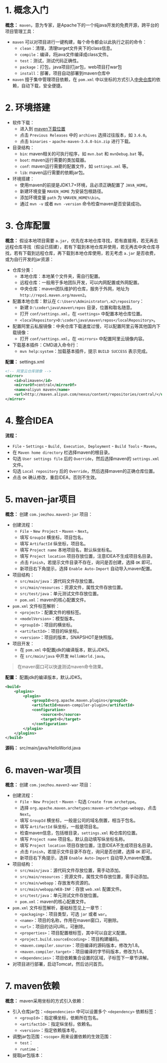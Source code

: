 # 1. 概念入门

**概念：** `maven`，意为专家，是Apache下的一个纯java开发的免费开源，跨平台的项目管理工具：
- `maven` 可以对项目进行一键构建，每个命令都会以此执行之前的命令：
    - `clean`：清理，清理target文件夹下的class信息。
    - `compile`：编译，将java文件编译成class文件。
    - `test`：测试，测试代码正确性。
    - `package`：打包，java项目打jar包，web项目打war包
    - `install`：部署，项目自动部署到maven仓库中
- `maven` 擅于集中管理项目依赖，在 `pom.xml` 中以坐标的方式引入[中央仓库](https://mvnrepository.com/)的依赖，自动下载，安全便捷。

# 2. 环境搭建

- 软件下载：
    - 进入到 [maven下载位置](http://maven.apache.org/download.cgi)
    - 点击 `Previous Releases` 中的  `archives` 选择过往版本，如 `3.6.0`。
    - 点击 `binaries` - `apache-maven-3.6.0-bin.zip` 进行下载。
- 目录结构：
    - `bin`: maven相关的可执行程序，如 `mvn.bat` 和 `mvnDebug.bat` 等。
    - `boot`: maven运行需要的类加载器。
    - `conf`: maven运行需要的配置文件，如 `settings.xml` 等。
    - `lib`: maven运行需要的依赖jar包。
- 环境搭建：
    - 使用maven的前提是JDK1.7+环境，且必须正确配置了 `JAVA_HOME`。
    - 新建环境变量 `MAVEN_HOME` 为安装包根路径。
    - 添加环境变量 `path` 为 `%MAVEN_HOME%\bin`。
    - 通过 `mvn -v` 或者 `mvn -version` 命令检查maven是否安装成功。

# 3. 仓库配置

**概念：** 假设本地项目需要 `a.jar`，优先在本地仓库寻找，若有直接用，若无再去远程仓库寻找（假设已搭建），若有下载到本地仓库并使用，若无再去中央仓库寻找，若有下载到远程仓库，再下载到本地仓库使用，若无考虑 `a.jar` 是否收费，或为自行开发的jar资源：
- 仓库分类：
    - 本地仓库：本地某个文件夹，需自行配置。
    - 远程仓库：一般用于多地团队开发，可以内网配置或外网配置。
    - 中央仓库：maven团队维护的仓库，服务于外网，地址为 `http://repo1.maven.org/maven2`。
- 配置本地仓库：默认在 `C:\Users\Administrator\.m2\repository`：
    - 新建 `D:\coder\java\maven\repos` 目录，位置和取名随意。
    - 打开 `conf/settings.xml`，在 `<settings>` 中配置本地仓库位置。
    - `<localRepository>D:\coder\java\maven\repos</localRepository>`。
- 配置阿里云私服镜像：中央仓库下载速度过慢，可以配置阿里云等其他国内下载镜像： 
    - 打开 `conf/settings.xml`，在 `<mirrors>` 中配置阿里云镜像内容。
- 下载基本插件：CMD进入命令行：
    - `mvn help:system`：加载基本插件，提示 `BUILD SUCCESS` 表示完成。

**配置：** settings.xml
```xml
<!-- 阿里云仓库镜像 -->
<mirror>
    <id>alimaven</id>
    <mirrorOf>central</mirrorOf>
    <name>aliyun maven</name>
    <url>http://maven.aliyun.com/nexus/content/repositories/central/</url>
</mirror>
```

# 4. 整合IDEA

**流程：**
- `File` - `Settings` - `Build, Execution, Deployment` - `Build Tools` - `Maven`。
- 在 `Maven home directory` 栏选择maven的根目录。
- 勾选 `User settings file` 后的 `Override`，然后选择maven的 `settings.xml` 文件。
- 勾选 `Local repository` 后的 `Override`，然后选择maven的正确仓库位置。
- 点击 `OK` 确认修改，重启IDEA，否则不生效。

# 5. maven-jar项目

**概念：** 创建 `com.joezhou.maven3-jar` 项目：
- 创建流程：
    - `File` - `New Project` - `Maven` - `Next`。
    - 填写 `GroupId` 横坐标，项目包名。
    - 填写 `ArtifactId` 纵坐标，项目名。
    - 填写 `Project name` 本地项目名，默认纵坐标名。
    - 填写 `Project location` 项目存放位置，注意IDEA不生成项目名目录。
    - 点击 `Finish`，若提示文件目录不存在，询问是否创建，选择 `OK` 即可。
    - 新项目右下角提示，选择 `Enable Auto-Import` 自动导入maven配置。
- 项目结构：
    - `src/main/java`：源代码文件存放位置。
    - `src/main/resources`：资源文件，属性文件存放位置。
    - `src/test/java`：单元测试文件存放位置。
    - `pom.xml`：maven的核心配置文件。
- `pom.xml` 文件标签解析：
    - `<project>`：配置文件的根标签。
    - `<modelVersion>`：模型版本。
    - `<groupId>`：项目的横坐标。
    - `<artifactId>`：项目的纵坐标。
    - `<version>`：项目的版本，SNAPSHOT是快照版。
- 项目开发：
    - 在 `pom.xml` 中配置jdk的编译版本，默认JDK5。
    - 在 `src/main/java` 中开发 `HelloWorld.java`。

> 在maven窗口可以快速测试maven命令效果。

**配置：** 配置jdk的编译版本，默认JDK5。
```xml
<build>
    <plugins>
        <plugin>
            <groupId>org.apache.maven.plugins</groupId>
            <artifactId>maven-compiler-plugin</artifactId>
            <configuration>
                <source>8</source>
                <target>8</target>
            </configuration>
        </plugin>
    </plugins>
</build>
```

**源码：** src/main/java/HelloWorld.java

# 6. maven-war项目

**概念：** 创建 `com.joezhou.maven3-war` 项目：
- 创建流程：
    - `File` - `New Project` - `Maven` - 勾选 `Create from archetype`。
    - 选择 `org.apache.maven.archetypes:maven-artchetype-webapp`，点击 `Next`。
    - 填写 `GroupId` 横坐标，一般是公司的域名倒置，相当于包名。
    - 填写 `ArtifactId` 纵坐标，一般是项目名。
    - 检查maven信息，包括根目录，`settings.xml` 和仓库的位置。
    - 填写 `Project name` 项目名，默认自动填写纵坐标名称。
    - 填写 `Project location` 项目存放位置，注意IDEA不生成项目名目录。
    - 点击 `Finish`，若提示文件目录不存在，询问是否创建，选择 `OK` 即可。
    - 新项目右下角提示，选择 `Enable Auto-Import` 自动导入maven配置。
- 项目结构：
    - `src/main/java`：源代码文件存放位置，需手动添加。
    - `src/main/resources`：资源文件，属性文件存放位置，需手动添加。
    - `src/main/webapp`：存放发布资源的。
    - `src/main/webapp/WEB-INF`：存放 `web.xml` 配置文件。
    - `src/test/java`：单元测试文件存放位置。
    - `pom.xml`：maven的核心配置文件。
- `pom.xml` 文件标签解析，基础标签见上一章节：
    - `<packaging>`：项目类型，可选 `jar` 或者 `war`。 
    - `<name>`：项目的名称，作用在maven窗口，可删除。
    - `<url>`：项目的访问URL，可删除。
    - `<properties>`：项目配置根标签，其中可以自定义配置。
    - `<project.build.sourceEncoding>`：项目构建编码。
    - `<maven.compiler.source>`：项目编译的源码版本，修改为1.8。
    - `<maven.compiler.target>`：项目编译的字节码版本，修改为1.8。
    - `<dependencies>`：项目依赖集合设置的区域，子标签下一章节讲解。
- 对项目进行部署，启动Tomcat，然后访问首页。

# 7. maven依赖

**概念：** maven采用坐标的方式引入依赖：
- 引入仓库jar包：`<dependencies>` 中可以设置多个 `<dependency>` 依赖标签：
    - `<groupId>`：指定横坐标，依赖所在包名。
    - `<artifactId>`：指定纵坐标，依赖名。
    - `<version>`：指定依赖版本号。
- 调整jar包范围：`<scope>` 用来设置依赖的生效范围：
    - `test`：
    - `runtime`：
- 提取jar包版本：

